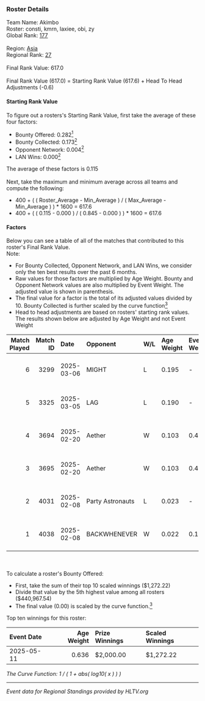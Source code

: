 ### Roster Details<br />
Team Name: Akimbo<br />
Roster: consti, kmrn, laxiee, obi, zy<br />
Global Rank: [177](../../standings_global_2025_08_04.md)<br />
<br />
Region: [Asia]( ../../standings_asia_2025_08_04.md)<br />
Regional Rank: [27]( ../../standings_asia_2025_08_04.md)<br />
<br />
Final Rank Value:  617.0<br />
<br />
Final Rank Value (617.0) = Starting Rank Value (617.6) + Head To Head Adjustments (-0.6)<br />

#### Starting Rank Value<br />
To figure out a rosters's Starting Rank Value, first take the average of these four factors:<br />
- Bounty Offered: 0.282[<sup>1</sup>](#table2)
- Bounty Collected: 0.173[<sup>2</sup>](#table1)
- Opponent Network: 0.004[<sup>2</sup>](#table1)
- LAN Wins: 0.000[<sup>2</sup>](#table1)

The average of these factors is 0.115<br />
<br />
Next, take the maximum and minimum average across all teams and compute the following:<br />
- 400 + ( ( Roster_Average - Min_Average ) / ( Max_Average - Min_Average ) ) * 1600 = 617.6
- 400 + ( ( 0.115 - 0.000 ) / ( 0.845 - 0.000 ) ) * 1600 = 617.6


#### Factors<br />
Below you can see a table of all of the matches that contributed to this roster's Final Rank Value.<br />
Note:<br />

- For Bounty Collected, Opponent Network, and LAN Wins, we consider only the ten best results over the past 6 months.
- Raw values for those factors are multiplied by Age Weight. Bounty and Opponent Network values are also multiplied by Event Weight. The adjusted value is shown in parenthesis.
- The final value for a factor is the total of its adjusted values divided by 10. Bounty Collected is further scaled by the curve function[<sup>3</sup>](#curveFunction)
- Head to head adjustments are based on rosters' starting rank values. The results shown below are adjusted by Age Weight and not Event Weight
<span id="table1"></span><br />


| Match Played | Match ID | Date       | Opponent         | W/L | Age Weight | Event Weight | Bounty Collected | Opponent Network | LAN Wins  | H2H Adj. | Roster                        |
| -: | -: | :- | :- | :- | :- | :- | :- | :- | :- | -: | :- |
|            6 |     3299 | 2025-03-06 | MIGHT            | L   | 0.195      | -            | -                | -                | -         |    -2.65 | consti, kmrn, laxiee, obi, zy |
|            5 |     3325 | 2025-03-05 | LAG              | L   | 0.190      | -            | -                | -                | -         |    -1.62 | consti, kmrn, laxiee, obi, zy |
|            4 |     3694 | 2025-02-20 | Aether           | W   | 0.103      | 0.477        | 0.002 (0.000)    | 0.378 (0.019)    | 0 (0.000) |     1.91 | consti, kmrn, laxiee, obi, zy |
|            3 |     3695 | 2025-02-20 | Aether           | W   | 0.103      | 0.477        | 0.002 (0.000)    | 0.378 (0.019)    | 0 (0.000) |     1.92 | consti, kmrn, laxiee, obi, zy |
|            2 |     4031 | 2025-02-08 | Party Astronauts | L   | 0.023      | -            | -                | -                | -         |    -0.36 | consti, kmrn, laxiee, obi, zy |
|            1 |     4038 | 2025-02-08 | BACKWHENEVER     | W   | 0.022      | 0.143        | 0.000 (0.000)    | 0.000 (0.000)    | 0 (0.000) |     0.16 | consti, kmrn, laxiee, obi, zy |

<br />
<span id="table2"></span><br />
To calculate a roster's Bounty Offered:<br />

- First, take the sum of their top 10 scaled winnings ($1,272.22)
- Divide that value by the 5th highest value among all rosters ($440,967.54)
- The final value (0.00) is scaled by the curve function.[<sup>3</sup>](#curveFunction)

Top ten winnings for this roster:<br />

| Event Date | Age Weight | Prize Winnings | Scaled Winnings |
| :- | -: | :- | :- |
| 2025-05-11 |      0.636 | $2,000.00      | $1,272.22       |


<span id="curveFunction"></span>_The Curve Function: 1 / ( 1 + abs( log10( x ) ) )_<br />

---
_Event data for Regional Standings provided by HLTV.org_<br />
